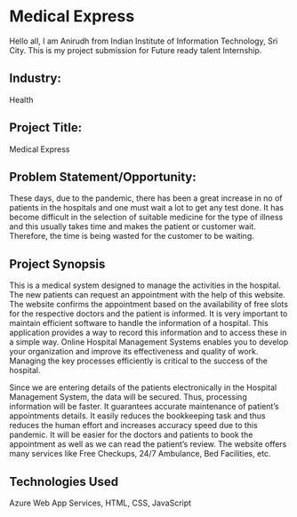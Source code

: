 # Medical Express
Hello all, I am Anirudh from Indian Institute of Information Technology, Sri City. 
This is my project submission for Future ready talent Internship.

## Industry:
Health

## Project Title:
Medical Express

## Problem Statement/Opportunity:

These days, due to the pandemic, there has been a great increase in no of patients in the hospitals and one must wait a lot to get any test done. It has become difficult in the selection of suitable medicine for the type of illness and this usually takes time and makes the patient or customer wait. Therefore, the time is being wasted for the customer to be waiting. 

## Project Synopsis
This is a medical system designed to manage the activities in the hospital. The new patients can request an appointment with the help of this website. The website confirms the appointment based on the availability of free slots for the respective doctors and the patient is informed. It is very important to maintain efficient software to handle the information of a hospital. 
This application provides a way to record this information and to access these in a simple way. Online Hospital Management Systems enables you to develop your organization and improve its effectiveness and quality of work. Managing the key processes efficiently is critical to the success of the hospital.

Since we are entering details of the patients electronically in the Hospital Management System, the data will be secured. Thus, processing information will be faster. It guarantees accurate maintenance of patient’s appointments details. It easily reduces the bookkeeping task and thus reduces the human effort and increases accuracy speed due to this pandemic. It will be easier for the doctors and patients to book the appointment as well as we can read the patient’s review. The website offers many services like Free Checkups, 24/7 Ambulance, Bed Facilities, etc.

## Technologies Used

Azure Web App Services, HTML, CSS, JavaScript


